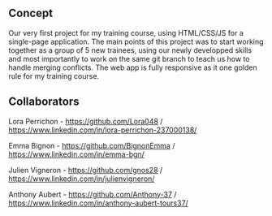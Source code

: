## Concept

Our very first project for my training course, using HTML/CSS/JS for a single-page application. The main points of this project was to start working together as a group of 5 new trainees, using our newly developped skills and most importantly to work on the same git branch to teach us how to handle merging conflicts. The web app is fully responsive as it one golden rule for my training course. 

## Collaborators 

Lora Perrichon - https://github.com/Lora048 / https://www.linkedin.com/in/lora-perrichon-237000138/

Emma Bignon - https://github.com/BignonEmma / https://www.linkedin.com/in/emma-bgn/

Julien Vigneron - https://github.com/gnos28 / https://www.linkedin.com/in/julienvigneron/

Anthony Aubert - https://github.com/Anthony-37 / https://www.linkedin.com/in/anthony-aubert-tours37/
